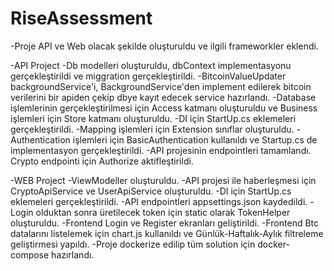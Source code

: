 # RiseAssessment
-Proje API ve Web olacak şekilde oluşturuldu ve ilgili frameworkler eklendi.

-API Project
-Db modelleri oluşturuldu, dbContext implementasyonu gerçekleştirildi ve miggration gerçekleştirildi.
-BitcoinValueUpdater backgroundService'i, BackgroundService'den implement edilerek bitcoin verilerini bir apiden çekip dbye kayıt edecek service hazırlandı. 
-Database işlemlerinin gerçekleştirilmesi için Access katmanı oluşturuldu ve Business işlemleri için Store katmanı oluşturuldu.
-DI için StartUp.cs eklemeleri gerçekleştirildi.
-Mapping işlemleri için Extension sınıflar oluşturuldu.
-Authentication işlemleri için BasicAuthentication kullanıldı ve Startup.cs de implementasyon gerçekleştirildi.
-API projesinin endpointleri tamamlandı. Crypto endpointi için Authorize aktifleştirildi.

-WEB Project
-ViewModeller oluşturuldu.
-API projesi ile haberleşmesi için CryptoApiService ve UserApiService oluşturuldu.
-DI için StartUp.cs eklemeleri gerçekleştirildi.
-API endpointleri appsettings.json kaydedildi.
-Login olduktan sonra üretilecek token için static olarak TokenHelper oluşturuldu.
-Frontend Login ve Register ekranları geliştirildi.
-Frontend Btc datalarını listelemek için chart.js kullanıldı ve Günlük-Haftalık-Aylık filtreleme geliştirmesi yapıldı.
-Proje dockerize edilip tüm solution için docker-compose hazırlandı.
